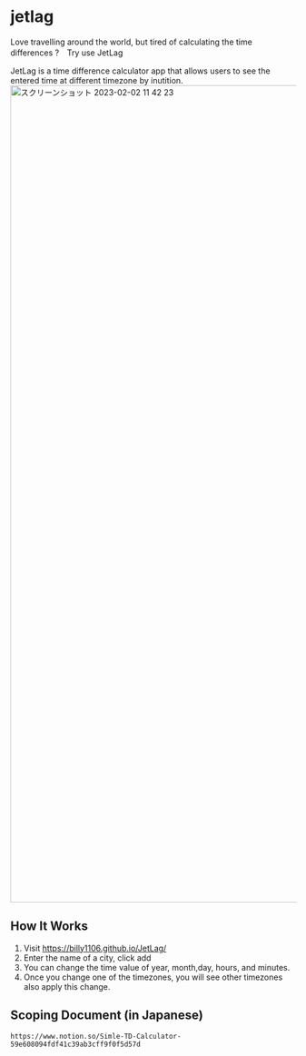 # jetlag
Love travelling around the world, but tired of calculating the time differences ?　Try use JetLag

JetLag is a time difference calculator app that allows users to see the entered time at different timezone by inutition.
<img width="1440" alt="スクリーンショット 2023-02-02 11 42 23" src="https://user-images.githubusercontent.com/58086762/216422455-5471cd2f-fc28-430b-82b7-45f7e209a035.png">

## How It Works
1. Visit https://billy1106.github.io/JetLag/
2. Enter the name of a city, click add
3. You can change the time value of year, month,day, hours, and minutes.
4. Once you change one of the timezones, you will see other timezones also apply this change.

## Scoping Document (in Japanese)
```
https://www.notion.so/Simle-TD-Calculator-59e608094fdf41c39ab3cff9f0f5d57d
```
